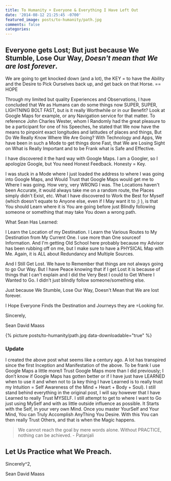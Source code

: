 ```yaml
---
title: To Humanity + Everyone & Everything I Have Left Out
date: '2014-08-12 21:25:45 -0700'
featured_image: posts/to-humanity/path.jpg
comments: false
categories: 
---
```


## Everyone gets Lost; But just because We Stumble, Lose Our Way, *Doesn't mean that We are lost forever*.



We are going to get knocked down (and a lot), the KEY = to have the Ability and the Desire to Pick Ourselves back up, and get back on that Horse. == HOPE

Through my limited but quality Experiences and Observations, I have concluded that We as Humans can do some things now SUPER, SUPER, LIGHTNING BOLT FAST, but is it really Worthwhile or in our Benefit? Look at Google Maps for example, or any Navigation service for that matter. To reference John Charles Wester, whom I Randomly had the great pleasure to be a participant for one of his Speeches, he stated that We now have the means to pinpoint exact longitudes and latitudes of places and things, But Do We Really Know Where We Are Going? With Technology and Apps, We have been in such a Mode to get things done Fast, that We are Losing Sight on What is Really Important and to be Frank what is Safe and Effective.

I have discovered it the hard way with Google Maps. I am a Googler, so I apologize Google, but You need Honest Feedback. Honesty = Key.

I was stuck in a Mode where I just loaded the address to where I was going into Google Maps, and Would Trust that Google Maps would get me to Where I was going. How very, very WRONG I was. The Locations haven't been Accurate, it would always take me on a random route, the Places simply didn't Exist, etc. What I have discovered to Work the Best for Myself (which doesn't equate to Anyone else, even if I May want it to ;) ), is that You should Learn where it is You are going before just Blindly following someone or something that may take You down a wrong path. 

What Sean Has Learned:

I Learn the Location of my Destination. I Learn the Various Routes to My Destination from My Current One. I use more than One sourceof Information. And I'm getting Old School here probably because my Advisor has been rubbing off on me, but I make sure to have a PHYSICAL Map with Me. Again, it is ALL about Redundancy and Multiple Sources.

And I Still Get Lost. We have to Remember that things are not always going to go Our Way. But I have Peace knowing that if I get Lost it is because of things that I can't explain and I did the Very Best I could to Get Where I Wanted to Go. I didn't just blindly follow someone/something else. 

Just because We Stumble, Lose Our Way, Doesn't Mean that We are lost forever.

I Hope Everyone Finds the Destination and Journeys they are =Looking for.

Sincerely,

Sean David Maass

{% picture posts/to-humanity/path.jpg data-downloadable="true" %}

### Update
I created the above post what seems like a century ago. A lot has transpired since the first Inception and Manifestation of the above. To be frank I use Google Maps a little more/I Trust Google Maps more than I did previously; I don’t know if Google Maps has gotten better or if I have just have LEARNED when to use it and when not to (a key thing I have Learned is to really trust my Intuition = Self Awareness of the Mind + Heart + Body + Soul).  I still stand behind everything in the original post, I will say however that I have Learned to really Trust MYSELF.  I still attempt to get to where I want to Go just using MySelf and with as little outside influence as possible. It Starts with the Self, in your very own Mind. Once you master YourSelf and Your Mind, You can Truly Accomplish AnyThing You Desire. With this You can then really Trust Others, and that is when the Magic happens.

> We cannot reach the goal by mere words alone.
> Without PRACTICE, nothing can be achieved. - Patanjali


## Let Us Practice what We Preach.

Sincerely^2,

Sean David Maass
